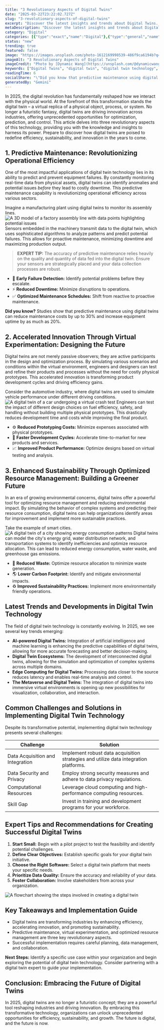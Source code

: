 ```yaml
---
title: "3 Revolutionary Aspects of Digital Twins"
date: "2025-03-22T23:22:02.727Z"
slug: "3-revolutionary-aspects-of-digital-twins"
excerpt: "Discover the latest insights and trends about Digital Twins. This comprehensive guide covers everything you need to know about Digital Twins in 2025."
metaDescription: "Discover the latest insights and trends about Digital Twins. This comprehensive guide covers everything you need to know about Digital Twins in 2025."
category: "Digital"
categories: [{"type":"exact","name":"Digital"},{"type":"general","name":"Engineering"},{"type":"medium","name":"Manufacturing"},{"type":"specific","name":"Simulation"},{"type":"niche","name":"Predictive Maintenance"}]
status: "new"
trending: true
featured: false
image: "https://images.unsplash.com/photo-1612169998539-486f9ca6194b?q=85&w=1200&fit=max&fm=webp&auto=compress"
imageAlt: "3 Revolutionary Aspects of Digital Twins"
imageCredit: "Photo by [Dynamic Wang](https://unsplash.com/@dynamicwang) on Unsplash"
keywords: ["Digital Twins", "digital twin", "digital twin technology", "what is a digital twin", "digital twin applications", "industrial digital twin", "digital twin benefits", "create a digital twin", "digital twin software", "digital twin examples"]
readingTime: 6
socialShare: "\"Did you know that predictive maintenance using digital twins can reduce maintenance costs by up to 30% and increase equipment uptime by 20%? The future of efficiency is here.\""
generatedBy: "Gemini"
---
```




In 2025, the digital revolution has fundamentally reshaped how we interact with the physical world.  At the forefront of this transformation stands the digital twin – a virtual replica of a physical object, process, or system.  No longer a futuristic fantasy, digital twins are driving innovation across industries, offering unprecedented opportunities for optimization, prediction, and control. This article delves into three revolutionary aspects of this technology, providing you with the knowledge and insights to harness its power.  Prepare to discover how digital twins are poised to redefine efficiency, sustainability, and innovation in the years to come.

## 1. Predictive Maintenance: Revolutionizing Operational Efficiency

One of the most impactful applications of digital twin technology lies in its ability to predict and prevent equipment failures.  By constantly monitoring real-time data from physical assets, digital twins can identify anomalies and potential issues *before* they lead to costly downtime.  This predictive maintenance capability is revolutionizing operational efficiency across various sectors.

Imagine a manufacturing plant using digital twins to monitor its assembly lines. ![A 3D model of a factory assembly line with data points highlighting potential issues](https://images.unsplash.com/photo-1592084284963-884b5d66f7cc?q=85&w=1200&fit=max&fm=webp&auto=compress) Sensors embedded in the machinery transmit data to the digital twin, which uses sophisticated algorithms to analyze patterns and predict potential failures. This allows for proactive maintenance, minimizing downtime and maximizing production output.

> **EXPERT TIP:**  The accuracy of predictive maintenance relies heavily on the quality and quantity of data fed into the digital twin.  Ensure your sensors are strategically placed and your data collection processes are robust.

* 🔑 **Early Failure Detection:** Identify potential problems before they escalate.
* ⚡ **Reduced Downtime:** Minimize disruptions to operations.
* ✅ **Optimized Maintenance Schedules:**  Shift from reactive to proactive maintenance.

**Did you know?**  Studies show that predictive maintenance using digital twins can reduce maintenance costs by up to 30% and increase equipment uptime by as much as 20%.

## 2. Accelerated Innovation Through Virtual Experimentation: Designing the Future

Digital twins are not merely passive observers; they are active participants in the design and optimization process. By simulating various scenarios and conditions within the virtual environment, engineers and designers can test and refine their products and processes without the need for costly physical prototypes.  This accelerated innovation is transforming product development cycles and driving efficiency gains.

Consider the automotive industry, where digital twins are used to simulate vehicle performance under different driving conditions.  ![A digital twin of a car undergoing a virtual crash test](https://images.unsplash.com/photo-1612169998539-486f9ca6194b?q=85&w=1200&fit=max&fm=webp&auto=compress) Engineers can test the impact of different design choices on fuel efficiency, safety, and handling without building multiple physical prototypes. This drastically reduces development time and costs while improving the final product.

* ⚙️ **Reduced Prototyping Costs:** Minimize expenses associated with physical prototypes.
* 🧪 **Faster Development Cycles:** Accelerate time-to-market for new products and services.
* 📈 **Improved Product Performance:** Optimize designs based on virtual testing and analysis.

## 3. Enhanced Sustainability Through Optimized Resource Management: Building a Greener Future

In an era of growing environmental concerns, digital twins offer a powerful tool for optimizing resource management and reducing environmental impact. By simulating the behavior of complex systems and predicting their resource consumption, digital twins can help organizations identify areas for improvement and implement more sustainable practices.

Take the example of smart cities.  ![A digital twin of a city showing energy consumption patterns](https://images.unsplash.com/photo-1526374965328-7f61d4dc18c5?q=85&w=1200&fit=max&fm=webp&auto=compress)  Digital twins can model the city's energy grid, water distribution network, and transportation systems to identify inefficiencies and optimize resource allocation.  This can lead to reduced energy consumption, water waste, and greenhouse gas emissions.

* 🌿 **Reduced Waste:** Optimize resource allocation to minimize waste generation.
* 🌎 **Lower Carbon Footprint:** Identify and mitigate environmental impacts.
* ♻️ **Improved Sustainability Practices:** Implement more environmentally friendly operations.

## Latest Trends and Developments in Digital Twin Technology

The field of digital twin technology is constantly evolving.  In 2025, we see several key trends emerging:

* **AI-powered Digital Twins:**  Integration of artificial intelligence and machine learning is enhancing the predictive capabilities of digital twins, allowing for more accurate forecasting and better decision-making.
* **Digital Twin Ecosystems:**  The development of interconnected digital twins, allowing for the simulation and optimization of complex systems across multiple domains.
* **Edge Computing for Digital Twins:**  Processing data closer to the source reduces latency and enables real-time analysis and control.
* **The Metaverse and Digital Twins:**  The integration of digital twins into immersive virtual environments is opening up new possibilities for visualization, collaboration, and interaction.

## Common Challenges and Solutions in Implementing Digital Twin Technology

Despite its transformative potential, implementing digital twin technology presents several challenges:

| Challenge                     | Solution                                                                     |
|------------------------------|-----------------------------------------------------------------------------|
| Data Acquisition and Integration | Implement robust data acquisition strategies and utilize data integration platforms. |
| Data Security and Privacy     | Employ strong security measures and adhere to data privacy regulations.           |
| Computational Resources       | Leverage cloud computing and high-performance computing resources.             |
| Skill Gap                     | Invest in training and development programs for your workforce.                 |

## Expert Tips and Recommendations for Creating Successful Digital Twins

1. **Start Small:** Begin with a pilot project to test the feasibility and identify potential challenges.
2. **Define Clear Objectives:**  Establish specific goals for your digital twin initiative.
3. **Choose the Right Software:** Select a digital twin platform that meets your specific needs.
4. **Prioritize Data Quality:**  Ensure the accuracy and reliability of your data.
5. **Foster Collaboration:**  Involve stakeholders from across your organization.

![A flowchart showing the steps involved in creating a digital twin](https://images.unsplash.com/photo-1512295767273-ac109ac3acfa?q=85&w=1200&fit=max&fm=webp&auto=compress)

## Key Takeaways and Implementation Guide

* Digital twins are transforming industries by enhancing efficiency, accelerating innovation, and promoting sustainability.
* Predictive maintenance, virtual experimentation, and optimized resource management are three key revolutionary aspects.
* Successful implementation requires careful planning, data management, and collaboration.

**Next Steps:**  Identify a specific use case within your organization and begin exploring the potential of digital twin technology.  Consider partnering with a digital twin expert to guide your implementation.

## Conclusion: Embracing the Future of Digital Twins

In 2025, digital twins are no longer a futuristic concept; they are a powerful tool reshaping industries and driving innovation.  By embracing this transformative technology, organizations can unlock unprecedented opportunities for efficiency, sustainability, and growth.  The future is digital, and the future is now.

